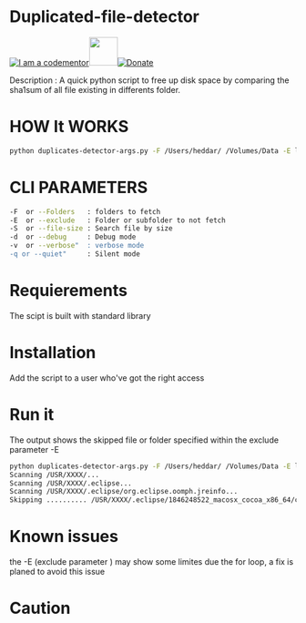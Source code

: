 # Duplicated-file-detector
<a href="http://bitly.com/2grT54q"><img src="https://cdn.codementor.io/badges/i_am_a_codementor_dark.svg" alt="I am a codementor" style="max-width:100%"/></a><a href="http://bitly.com/2grT54q"><img src="https://upload.wikimedia.org/wikipedia/commons/thumb/0/0a/Python.svg/48px-Python.svg.png" height="50">[![Donate](https://www.paypalobjects.com/en_US/i/btn/btn_donateCC_LG.gif)](https://www.paypal.com/cgi-bin/webscr?cmd=_s-xclick&hosted_button_id=WX4EKLLLV49WG)



Description : A quick python script to free up disk space by comparing the sha1sum of all file existing in differents folder.

HOW It WORKS
================
```bash
python duplicates-detector-args.py -F /Users/heddar/ /Volumes/Data -E lib
```
CLI PARAMETERS
================
```bash
-F  or --Folders   : folders to fetch
-E  or --exclude   : Folder or subfolder to not fetch
-S  or --file-size : Search file by size
-d  or --debug     : Debug mode
-v  or --verbose"  : verbose mode
-q or --quiet"     : Silent mode
```

Requierements
================
The scipt is built with standard library

Installation
================
Add the script to a user who've got the right access 

Run it 
================
The output shows the skipped file or folder specified within the exclude parameter -E 
```bash
python duplicates-detector-args.py -F /Users/heddar/ /Volumes/Data -E lib
Scanning /USR/XXXX/...
Scanning /USR/XXXX/.eclipse...
Scanning /USR/XXXX/.eclipse/org.eclipse.oomph.jreinfo...
Skipping .......... /USR/XXXX/.eclipse/1846248522_macosx_cocoa_x86_64/configuration/org.eclipse.osgi/143/0/.cp/libswt-pi-cocoa-4758.jnilib Found lib
```

Known issues
================
the -E (exclude parameter ) may show some limites due the for loop, a fix is planed to avoid this issue


Caution 
================


